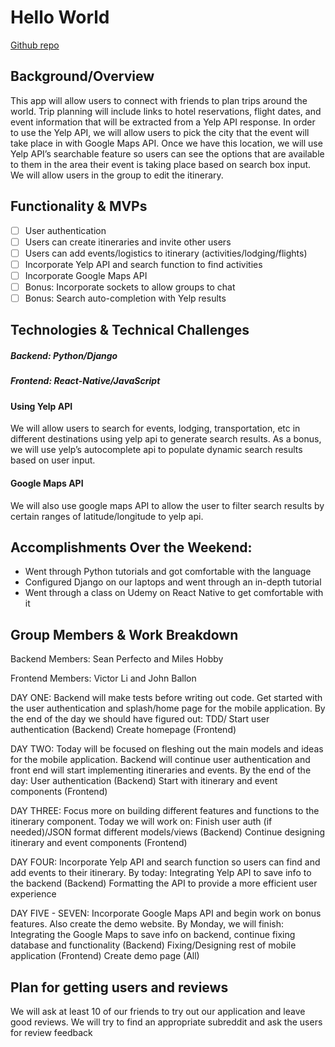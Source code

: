 # Hello World

[Github repo](https://github.com/victorli158/hello-world)

## Background/Overview
This app will allow users to connect with friends to plan trips around the world.  Trip planning will include links to hotel reservations, flight dates, and event information that will be extracted from a Yelp API response. In order to use the Yelp API, we will allow users to pick the city that the event will take place in with Google Maps API.  Once we have this location, we will use Yelp API’s searchable feature so users can see the options that are available to them in the area their event is taking place based on search box input.  We will allow users in the group to edit the itinerary.

## Functionality & MVPs
- [ ] User authentication
- [ ] Users can create itineraries and invite other users
- [ ] Users can add events/logistics to itinerary (activities/lodging/flights)
- [ ] Incorporate Yelp API and search function to find activities
- [ ] Incorporate Google Maps API
- [ ] Bonus: Incorporate sockets to allow groups to chat
- [ ] Bonus: Search auto-completion with Yelp results

## Technologies & Technical Challenges

##### Backend: Python/Django
##### Frontend: React-Native/JavaScript

#### Using Yelp API
We will allow users to search for events, lodging, transportation, etc in different destinations using yelp api to generate search results. As a bonus, we will use yelp’s autocomplete api to populate dynamic search results based on user input.

#### Google Maps API
We will also use google maps API to allow the user to filter search results by certain ranges of latitude/longitude to yelp api.

## Accomplishments Over the Weekend:

 - Went through Python tutorials and got comfortable with the language
 - Configured Django on our laptops and went through an in-depth tutorial
 - Went through a class on Udemy on React Native to get comfortable with it

## Group Members & Work Breakdown

Backend Members: Sean Perfecto and Miles Hobby

Frontend Members: Victor Li and John Ballon

DAY ONE: Backend will make tests before writing out code. Get started with the user authentication and splash/home page for the mobile application. By the end of the day we should have figured out:
TDD/ Start user authentication (Backend)
Create homepage (Frontend)

DAY TWO: Today will be focused on fleshing out the main models and ideas for the mobile application. Backend will continue user authentication and front end will start implementing itineraries and events. By the end of the day:
User authentication (Backend)
Start with itinerary and event components (Frontend)

DAY THREE: Focus more on building different features and functions to the itinerary component. Today we will work on:
Finish user auth (if needed)/JSON format different models/views (Backend)
Continue designing itinerary and event components (Frontend)

DAY FOUR: Incorporate Yelp API and search function so users can find and add events to their itinerary. By today:
Integrating Yelp API to save info to the backend (Backend)
Formatting the API to provide a more efficient user experience

DAY FIVE - SEVEN: Incorporate Google Maps API and begin work on bonus features. Also create the demo website. By Monday, we will finish:
Integrating the Google Maps to save info on backend, continue fixing database and functionality (Backend)
Fixing/Designing rest of mobile application (Frontend)
Create demo page (All)

## Plan for getting users and reviews
We will ask at least 10 of our friends to try out our application and leave good reviews.
We will try to find an appropriate subreddit and ask the users for review feedback
